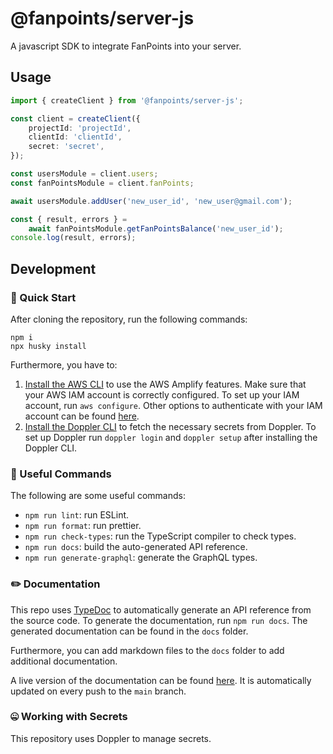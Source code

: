 # @fanpoints/server-js

A javascript SDK to integrate FanPoints into your server.

## Usage

```typescript
import { createClient } from '@fanpoints/server-js';

const client = createClient({
    projectId: 'projectId',
    clientId: 'clientId',
    secret: 'secret',
});

const usersModule = client.users;
const fanPointsModule = client.fanPoints;

await usersModule.addUser('new_user_id', 'new_user@gmail.com');

const { result, errors } =
    await fanPointsModule.getFanPointsBalance('new_user_id');
console.log(result, errors);
```

## Development

### 👋 Quick Start

After cloning the repository, run the following commands:

```
npm i
npx husky install
```

Furthermore, you have to:

1. [Install the AWS CLI](https://docs.aws.amazon.com/cli/latest/userguide/getting-started-install.html) to use the AWS Amplify features. Make sure that your AWS IAM account is correctly configured. To set up your IAM account, run `aws configure`. Other options to authenticate with your IAM account can be found [here](https://registry.terraform.io/providers/hashicorp/aws/latest/docs).
2. [Install the Doppler CLI](https://docs.doppler.com/docs/cli) to fetch the necessary secrets from Doppler. To set up Doppler run `doppler login` and `doppler setup` after installing the Doppler CLI.

### 🔧 Useful Commands

The following are some useful commands:

-   `npm run lint`: run ESLint.
-   `npm run format`: run prettier.
-   `npm run check-types`: run the TypeScript compiler to check types.
-   `npm run docs`: build the auto-generated API reference.
-   `npm run generate-graphql`: generate the GraphQL types.

### ✏️ Documentation

This repo uses [TypeDoc](https://typedoc.org/) to automatically generate an API reference from the source code. To generate the documentation, run `npm run docs`. The generated documentation can be found in the `docs` folder.

Furthermore, you can add markdown files to the `docs` folder to add additional documentation.

A live version of the documentation can be found [here](https://fanpoints.github.io/server-js/). It is automatically updated on every push to the `main` branch.

### 🤐 Working with Secrets

This repository uses Doppler to manage secrets.
